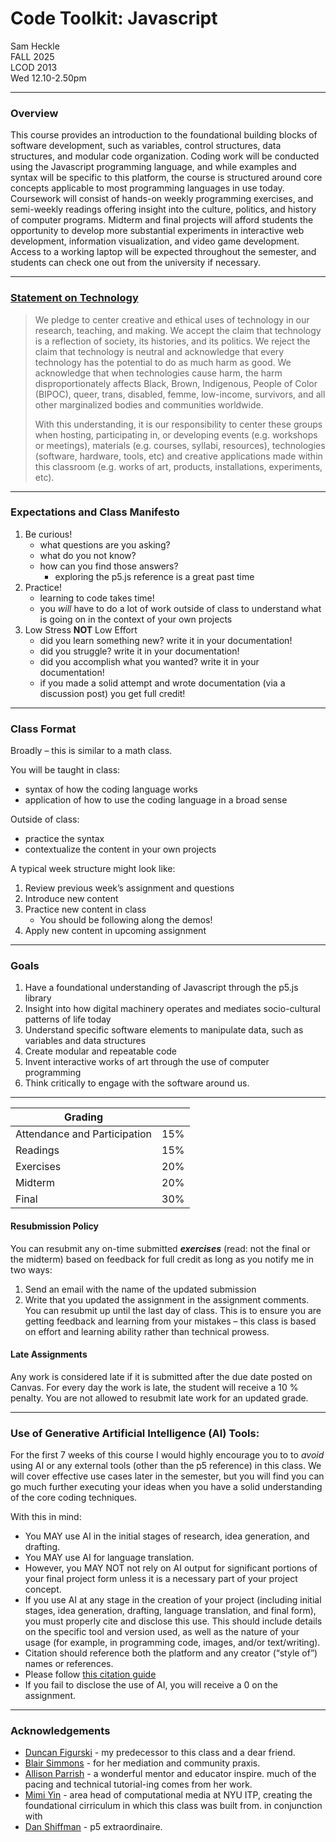 # Code Toolkit: Javascript

Sam Heckle  
FALL 2025  
LCOD 2013  
Wed 12.10-2.50pm 

---
### Overview
This course provides an introduction to the foundational building blocks of software development, such as variables, control structures, data structures, and modular code organization. Coding work will be conducted using the Javascript programming language, and while examples and syntax will be specific to this platform, the course is structured around core concepts applicable to most programming languages in use today. Coursework will consist of hands-on weekly programming exercises, and semi-weekly readings offering insight into the culture, politics, and history of computer programs. Midterm and final projects will afford students the opportunity to develop more substantial experiments in interactive web development, information visualization, and video game development. Access to a working laptop will be expected throughout the semester, and students can check one out from the university if necessary. 

---
### [Statement on Technology](https://community.itp.io/community_statement#technology)

> We pledge to center creative and ethical uses of technology in our research, teaching, and making. We accept the claim that technology is a reflection of society, its histories, and its politics. We reject the claim that technology is neutral and acknowledge that every technology has the potential to do as much harm as good. We acknowledge that when technologies cause harm, the harm disproportionately affects Black, Brown, Indigenous, People of Color (BIPOC), queer, trans, disabled, femme, low-income, survivors, and all other marginalized bodies and communities worldwide.
>
> With this understanding, it is our responsibility to center these groups when hosting, participating in, or developing events (e.g. workshops or meetings), materials (e.g. courses, syllabi, resources), technologies (software, hardware, tools, etc) and creative applications made within this classroom (e.g. works of art, products, installations, experiments, etc).

---
### Expectations and Class Manifesto

1. Be curious!
    * what questions are you asking?
    * what do you not know?
    * how can you find those answers?
        * exploring the p5.js reference is a great past time
2. Practice!
    * learning to code takes time!
    * you *will* have to do a lot of work outside of class to understand what is going on in the context of your own projects  
3. Low Stress **NOT** Low Effort
    * did you learn something new? write it in your documentation!
    * did you struggle? write it in your documentation!
    * did you accomplish what you wanted? write it in your documentation!
    * if you made a solid attempt and wrote documentation (via a discussion post) you get full credit!

---
### Class Format

Broadly – this is similar to a math class.

You will be taught in class:

* syntax of how the coding language works
* application of how to use the coding language in a broad sense

Outside of class:

* practice the syntax
* contextualize the content in your own projects

A typical week structure might look like:

1. Review previous week’s assignment and questions
2. Introduce new content
3. Practice new content in class
    * You should be following along the demos!
4. Apply new content in upcoming assignment

---

### Goals
1. Have a foundational understanding of Javascript through the p5.js library
2. Insight into how digital machinery operates and mediates socio-cultural patterns of life today
3. Understand specific software elements to manipulate data, such as variables and data structures
4. Create modular and repeatable code
5. Invent interactive works of art through the use of computer programming
6. Think critically to engage with the software around us. 

---

| Grading | |
|---|---|
|Attendance and Participation	 |15%|
|Readings |15%|
|Exercises |20%|
|Midterm |20%|
|Final |30%|

#### Resubmission Policy
You can resubmit any on-time submitted **_exercises_** (read: not the final or the midterm) based on feedback for full credit as long as you notify me in two ways:
1) Send an email with the name of the updated submission
2) Write that you updated the assignment in the assignment comments. 
You can resubmit up until the last day of class. This is to ensure you are getting feedback and learning from your mistakes – this class is based on effort and learning ability rather than technical prowess. 

#### Late Assignments
Any work is considered late if it is submitted after the due date posted on Canvas. For every day the work is late, the student will receive a 10 % penalty. You are not allowed to resubmit late work for an updated grade. 

---

### Use of Generative Artificial Intelligence (AI) Tools: 
For the first 7 weeks of this course I would highly encourage you to to _avoid_ using AI or any external tools (other than the p5 reference) in this class. We will cover effective use cases later in the semester, but you will find you can go much further executing your ideas when you have a solid understanding of the core coding techniques.   
  
With this in mind:
* You MAY use AI in the initial stages of research, idea generation, and drafting.
* You MAY use AI for language translation.
* However, you MAY NOT not rely on AI output for significant portions of your final project form unless it is a necessary part of your project concept.
* If you use AI at any stage in the creation of your project (including initial stages, idea generation, drafting, language translation, and final form), you must properly cite and disclose this use. This should include details on the specific tool and version used, as well as the nature of your usage (for example, in programming code, images, and/or text/writing).
* Citation should reference both the platform and any creator (“style of”) names or references.
* Please follow [this citation guide](https://guides.library.harvard.edu/c.php?g=1330621&p=10046069)
* If you fail to disclose the use of AI, you will receive a 0 on the assignment.

---

### Acknowledgements 

* [Duncan Figurski](https://abstract.computer/) - my predecessor to this class and a dear friend.
* [Blair Simmons](https://www.blairsimmons.com/) - for her mediation and community praxis. 
* [Allison Parrish](https://www.decontextualize.com/) - a wonderful mentor and educator inspire. much of the pacing and technical tutorial-ing comes from her work.
* [Mimi Yin](https://degreesofchance.co/) - area head of computational media at NYU ITP, creating the foundational cirriculum in which this class was built from. in conjunction with
* [Dan Shiffman](https://github.com/shiffman) - p5 extraordinaire. 

